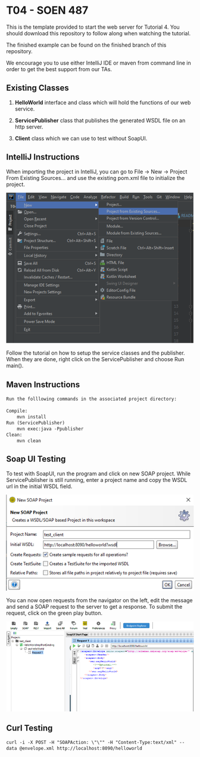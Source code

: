 # T04 - SOEN 487 #

This is the template provided to start the web server for Tutorial 4.
You should download this repository to follow along when watching the tutorial.

The finished example can be found on the finished branch of this repository.

We encourage you to use either IntelliJ IDE or maven from command line in order to get the best support from our TAs.

## Existing Classes ##

1. **HelloWorld** interface and class which will hold the functions of our web service.

2. **ServicePublisher** class that publishes the generated WSDL file on an http server.

3. **Client** class which we can use to test without SoapUI.

## IntelliJ Instructions ##

When importing the project in IntelliJ, you can go to File -> New -> Project From Existing Sources... and use the existing pom.xml file to initialize the project.

![Screenshot](img/intellij_existing.png)

Follow the tutorial on how to setup the service classes and the publisher. When they are done, right click on the ServicePublisher and choose Run main().

## Maven Instructions ##

    Run the folllowing commands in the associated project directory:

    Compile:
        mvn install
    Run (ServicePublisher)
        mvn exec:java -Ppublisher
    Clean:
        mvn clean

## Soap UI Testing ##

To test with SoapUI, run the program and click on new SOAP project. While ServicePublisher is still running, enter a project name and copy the WSDL url in the initial WSDL field.

![Screenshot](img/soapui.png)

You can now open requests from the navigator on the left, edit the message and send a SOAP request to the server to get a response. To submit the request, click on the green play button.

![Screenshot](img/soapui2.png)

## Curl Testing ##

    curl -i -X POST -H "SOAPAction: \"\"" -H "Content-Type:text/xml" --data @envelope.xml http://localhost:8090/helloworld
